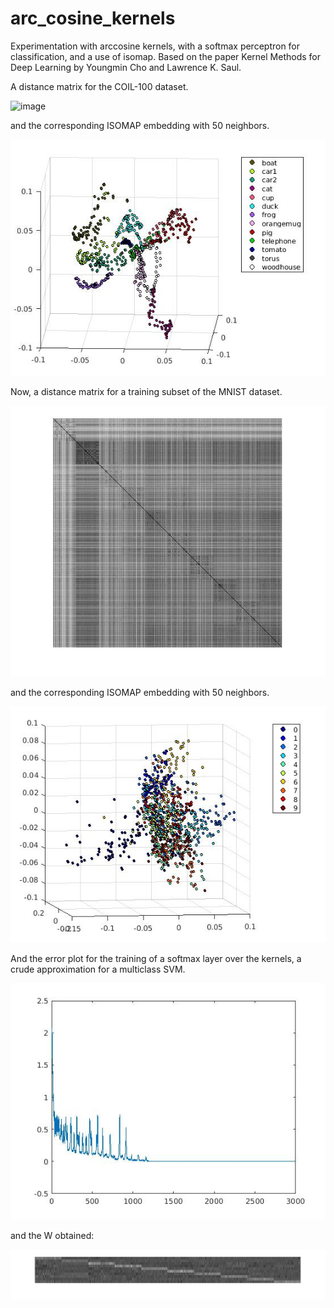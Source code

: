 # arc_cosine_kernels
Experimentation with arccosine kernels, with a softmax perceptron for classification, and a use of isomap. Based on the paper Kernel Methods for Deep Learning by Youngmin Cho and Lawrence K. Saul.

A distance matrix for the COIL-100 dataset.

![image](kernel_coil_1_2.jpg)

and the corresponding ISOMAP embedding with 50 neighbors.

![image](res_coil_1_2.jpg)

Now, a distance matrix for a training subset of the MNIST dataset.

![image](kernel_dist_mnist.jpg)

and the corresponding ISOMAP embedding with 50 neighbors.

![image](isomap_mnist.jpg)

And the error plot for the training of a softmax layer over the kernels, a crude approximation for a multiclass SVM.

![image](error_mnist_1_2.jpg)

and the W obtained:

![image](w_mnist.jpg)
